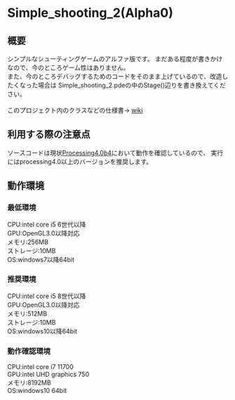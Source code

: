 # Simple_shooting_2(Alpha0)
## 概要
シンプルなシューティングゲームのアルファ版です。
まだある程度が書きかけなので、今のところゲーム性はありません。<br>
また、今のところデバッグするためのコードをそのまま上げているので、改造したくなった場合は
Simple_shooting_2.pdeの中のStage()辺りを書き換えてください。<br><br>
このプロジェクト内のクラスなどの仕様書→
[wiki](https://github.com/0b1001100/Simple_shooting_2/wiki)
## 利用する際の注意点
ソースコードは現状[Processing4.0b4](https://processing.org/)において動作を確認しているので、
実行にはprocessing4.0以上のバージョンを推奨します。
## 動作環境
### 最低環境
CPU:intel core i5 6世代以降<br>
GPU:OpenGL3.0以降対応<br>
メモリ:256MB<br>
ストレージ:10MB<br>
OS:windows7以降64bit
### 推奨環境
CPU:intel core i5 8世代以降<br>
GPU:OpenGL3.0以降対応<br>
メモリ:512MB<br>
ストレージ:10MB<br>
OS:windows10以降64bit
### 動作確認環境
CPU:intel core i7 11700<br>
GPU:intel UHD graphics 750<br>
メモリ:8192MB<br>
OS:windows10 64bit